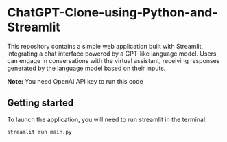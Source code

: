 # ChatGPT-Clone-using-Python-and-Streamlit
This repository contains a simple web application built with Streamlit, integrating a chat interface powered by a GPT-like language model. Users can engage in conversations with the virtual assistant, receiving responses generated by the language model based on their inputs.

**Note:** You need OpenAI API key to run this code

## Getting started
To launch the application, you will need to run streamlit in the terminal:
```
streamlit run main.py
```

